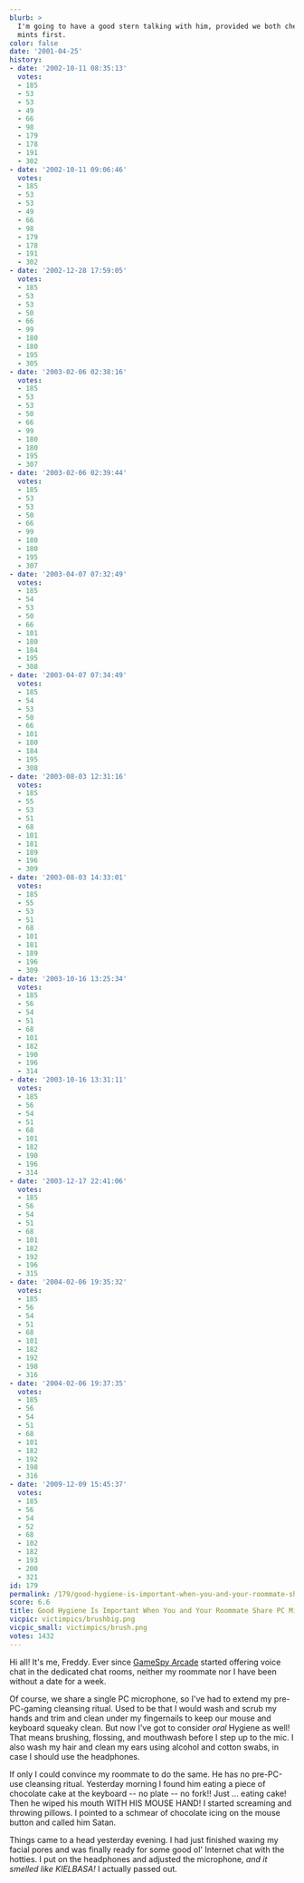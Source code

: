 ```yaml
---
blurb: >
  I'm going to have a good stern talking with him, provided we both chew on breath
  mints first.
color: false
date: '2001-04-25'
history:
- date: '2002-10-11 08:35:13'
  votes:
  - 185
  - 53
  - 53
  - 49
  - 66
  - 98
  - 179
  - 178
  - 191
  - 302
- date: '2002-10-11 09:06:46'
  votes:
  - 185
  - 53
  - 53
  - 49
  - 66
  - 98
  - 179
  - 178
  - 191
  - 302
- date: '2002-12-28 17:59:05'
  votes:
  - 185
  - 53
  - 53
  - 50
  - 66
  - 99
  - 180
  - 180
  - 195
  - 305
- date: '2003-02-06 02:38:16'
  votes:
  - 185
  - 53
  - 53
  - 50
  - 66
  - 99
  - 180
  - 180
  - 195
  - 307
- date: '2003-02-06 02:39:44'
  votes:
  - 185
  - 53
  - 53
  - 50
  - 66
  - 99
  - 180
  - 180
  - 195
  - 307
- date: '2003-04-07 07:32:49'
  votes:
  - 185
  - 54
  - 53
  - 50
  - 66
  - 101
  - 180
  - 184
  - 195
  - 308
- date: '2003-04-07 07:34:49'
  votes:
  - 185
  - 54
  - 53
  - 50
  - 66
  - 101
  - 180
  - 184
  - 195
  - 308
- date: '2003-08-03 12:31:16'
  votes:
  - 185
  - 55
  - 53
  - 51
  - 68
  - 101
  - 181
  - 189
  - 196
  - 309
- date: '2003-08-03 14:33:01'
  votes:
  - 185
  - 55
  - 53
  - 51
  - 68
  - 101
  - 181
  - 189
  - 196
  - 309
- date: '2003-10-16 13:25:34'
  votes:
  - 185
  - 56
  - 54
  - 51
  - 68
  - 101
  - 182
  - 190
  - 196
  - 314
- date: '2003-10-16 13:31:11'
  votes:
  - 185
  - 56
  - 54
  - 51
  - 68
  - 101
  - 182
  - 190
  - 196
  - 314
- date: '2003-12-17 22:41:06'
  votes:
  - 185
  - 56
  - 54
  - 51
  - 68
  - 101
  - 182
  - 192
  - 196
  - 315
- date: '2004-02-06 19:35:32'
  votes:
  - 185
  - 56
  - 54
  - 51
  - 68
  - 101
  - 182
  - 192
  - 198
  - 316
- date: '2004-02-06 19:37:35'
  votes:
  - 185
  - 56
  - 54
  - 51
  - 68
  - 101
  - 182
  - 192
  - 198
  - 316
- date: '2009-12-09 15:45:37'
  votes:
  - 185
  - 56
  - 54
  - 52
  - 68
  - 102
  - 182
  - 193
  - 200
  - 321
id: 179
permalink: /179/good-hygiene-is-important-when-you-and-your-roommate-share-pc-microphones/
score: 6.6
title: Good Hygiene Is Important When You and Your Roommate Share PC Microphones
vicpic: victimpics/brushbig.png
vicpic_small: victimpics/brush.png
votes: 1432
---
```


Hi all! It's me, Freddy. Ever since [GameSpy
Arcade](http://web.archive.org/web/20010425000000/http://www.gamespyarcade.com/download)
started offering voice chat in the dedicated chat rooms, neither my
roommate nor I have been without a date for a week.

Of course, we share a single PC microphone, so I've had to extend my
pre-PC-gaming cleansing ritual. Used to be that I would wash and scrub
my hands and trim and clean under my fingernails to keep our mouse and
keyboard squeaky clean. But now I've got to consider *oral* Hygiene as
well! That means brushing, flossing, and mouthwash before I step up to
the mic. I also wash my hair and clean my ears using alcohol and cotton
swabs, in case I should use the headphones.

If only I could convince my roommate to do the same. He has no
pre-PC-use cleansing ritual. Yesterday morning I found him eating a
piece of chocolate cake at the keyboard -- no plate -- no fork!! Just
... eating cake! Then he wiped his mouth WITH HIS MOUSE HAND! I started
screaming and throwing pillows. I pointed to a schmear of chocolate
icing on the mouse button and called him Satan.

Things came to a head yesterday evening. I had just finished waxing my
facial pores and was finally ready for some good ol' Internet chat with
the hotties. I put on the headphones and adjusted the microphone, *and
it smelled like KIELBASA!* I actually passed out.